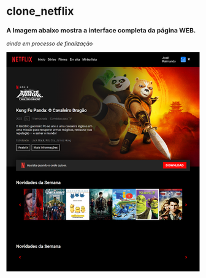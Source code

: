 # clone_netflix

### A Imagem abaixo mostra a interface completa da página WEB.

*ainda em processo de finalização*

![Captura de tela da Interface da Página](screen.png)
